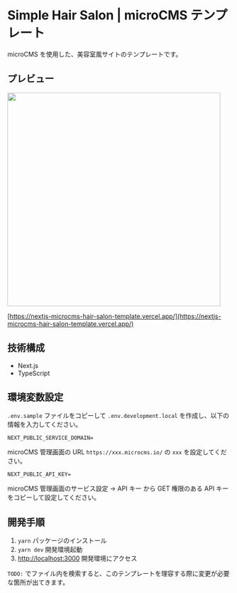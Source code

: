 # Simple Hair Salon | microCMS テンプレート

microCMS を使用した、美容室風サイトのテンプレートです。

## プレビュー

<img src="https://github.com/nakaatsu118/nextjs-microcms-hair-salon-template/assets/42927606/80b0afe0-08d5-4154-adfa-d5e7aa16edc0" width="480px">

[https://nextjs-microcms-hair-salon-template.vercel.app/](https://nextjs-microcms-hair-salon-template.vercel.app/)

## 技術構成

- Next.js
- TypeScript

## 環境変数設定

`.env.sample` ファイルをコピーして `.env.development.local` を作成し、以下の情報を入力してください。

`NEXT_PUBLIC_SERVICE_DOMAIN=`

microCMS 管理画面の URL `https://xxx.microcms.io/` の `xxx` を設定してください。

`NEXT_PUBLIC_API_KEY=`

microCMS 管理画面のサービス設定 -> API キー から GET 権限のある API キーをコピーして設定してください。

## 開発手順

1. `yarn` パッケージのインストール
2. `yarn dev` 開発環境起動
3. [http://localhost:3000](http://localhost:3000) 開発環境にアクセス

`TODO:` でファイル内を検索すると、このテンプレートを理容する際に変更が必要な箇所が出てきます。
